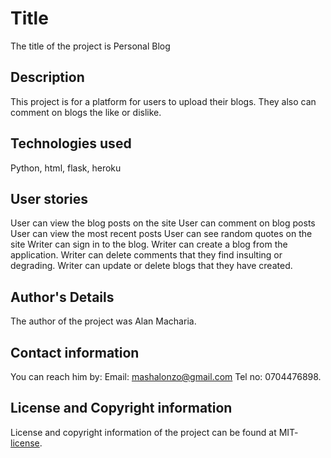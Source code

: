 # Title

The title of the project is Personal Blog

## Description

This project is for a platform for users to upload their blogs. They also can comment on blogs the like or dislike.

## Technologies used

Python, html, flask, heroku

## User stories

User can view the blog posts on the site
User can  comment on blog posts
User can view the most recent posts
User can see random quotes on the site
Writer can sign in to the blog.
Writer can create a blog from the application.
Writer can delete comments that they find insulting or degrading.
Writer can update or delete blogs that they have created.

## Author's Details

The author of the project was Alan Macharia.

## Contact information

You can reach him by: Email: [mashalonzo@gmail.com](gmail.com) Tel no: 0704476898.

## License and Copyright information

License and copyright information of the project  can be found at MIT-[license](https://opensource.org/licenses/MIT).
